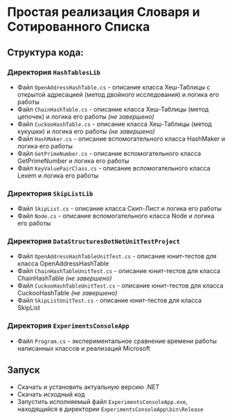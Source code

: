 # Простая реализация Словаря и Сотированного Списка

## Структура кода:
### Директория `HashTablesLib`
+ Файл `OpenAddressHashTable.cs` - описание класса Хеш-Таблицы с открытой адресацией (метод двойного исследования) и логика его работы
+ Файл `ChainHashTable.cs` - описание класса Хеш-Таблицы (метод цепочек) и логика его работы _(не завершено)_
+ Файл `CuckooHashTable.cs` - описание класса Хеш-Таблицы (метод кукушки) и логика его работы _(не завершено)_
+ Файл `HashMaker.cs` - описание вспомогательного класса HashMaker и логика его работы
+ Файл `GetPrimeNumber.cs` - описание вспомогательного класса GetPrimeNumber и логика его работы
+ Файл `KeyValuePairClass.cs` - описание вспомогательного класса Lexem и логика его работы
### Директория `SkipListLib`
+ Файл `SkipList.cs` - описание класса Скип-Лист и логика его работы
+ Файл `Node.cs` - описание вспомогательного класса Node и логика его работы
### Директория `DataStructuresDotNetUnitTestProject`
+ Файл `OpenAddressHashTableUnitTest.cs` - описание юнит-тестов для класса OpenAddressHashTable
+ Файл `ChainHashTableUnitTest.cs` - описание юнит-тестов для класса ChainHashTable _(не завершено)_
+ Файл `CuckooHashTableUnitTest.cs` - описание юнит-тестов для класса CuckooHashTable _(не завершено)_
+ Файл `SkipListUnitTest.cs` - описание юнит-тестов для класса SkipList
### Директория `ExperimentsConsoleApp`
+ Файл `Program.cs` - экспериментальное сравнение времени работы написанных классов и реализаций Microsoft

## Запуск
+ Скачать и установить актуальную версию .NET
+ Скачать исходный код
+ Запустить исполняемый файл  `ExperimentsConsoleApp.exe`, находящийся в директории `ExperimentsConsoleApp\bin\Release`
